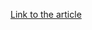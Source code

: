 [Link to the article](https://unit42.paloaltonetworks.com/nodestealer-2-targets-facebook-business/)
